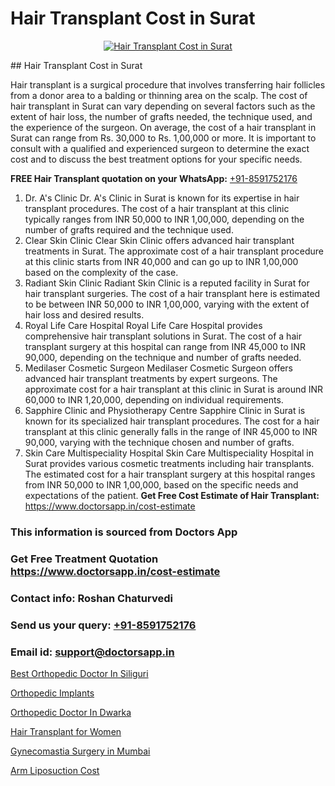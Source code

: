 # Hair Transplant Cost in Surat

<p align="center">
  <a href="https://doctorsapp.co.in/treatment/hair-transplant">
    <img src="https://doctorsapp.co.in/uploads/treatment_image/transplant.jpg" alt="Hair Transplant Cost in Surat">
  </a>
</p>
## Hair Transplant Cost in Surat

Hair transplant is a surgical procedure that involves transferring hair follicles from a donor area to a balding or thinning area on the scalp. The cost of hair transplant in Surat can vary depending on several factors such as the extent of hair loss, the number of grafts needed, the technique used, and the experience of the surgeon. On average, the cost of a hair transplant in Surat can range from Rs. 30,000 to Rs. 1,00,000 or more. It is important to consult with a qualified and experienced surgeon to determine the exact cost and to discuss the best treatment options for your specific needs.

**FREE Hair Transplant quotation on your WhatsApp:**  [+91-8591752176](https://api.whatsapp.com/send?phone=8591752176)

1) Dr. A's Clinic   Dr. A's Clinic in Surat is known for its expertise in hair transplant procedures. The cost of a hair transplant at this clinic typically ranges from INR 50,000 to INR 1,00,000, depending on the number of grafts required and the technique used.
2) Clear Skin Clinic   Clear Skin Clinic offers advanced hair transplant treatments in Surat. The approximate cost of a hair transplant procedure at this clinic starts from INR 40,000 and can go up to INR 1,00,000 based on the complexity of the case.
3) Radiant Skin Clinic   Radiant Skin Clinic is a reputed facility in Surat for hair transplant surgeries. The cost of a hair transplant here is estimated to be between INR 50,000 to INR 1,00,000, varying with the extent of hair loss and desired results.
4) Royal Life Care Hospital   Royal Life Care Hospital provides comprehensive hair transplant solutions in Surat. The cost of a hair transplant surgery at this hospital can range from INR 45,000 to INR 90,000, depending on the technique and number of grafts needed.
5) Medilaser Cosmetic Surgeon   Medilaser Cosmetic Surgeon offers advanced hair transplant treatments by expert surgeons. The approximate cost for a hair transplant at this clinic in Surat is around INR 60,000 to INR 1,20,000, depending on individual requirements.
6) Sapphire Clinic and Physiotherapy Centre   Sapphire Clinic in Surat is known for its specialized hair transplant procedures. The cost for a hair transplant at this clinic generally falls in the range of INR 45,000 to INR 90,000, varying with the technique chosen and number of grafts.
7) Skin Care Multispeciality Hospital   Skin Care Multispeciality Hospital in Surat provides various cosmetic treatments including hair transplants. The estimated cost for a hair transplant surgery at this hospital ranges from INR 50,000 to INR 1,00,000, based on the specific needs and expectations of the patient.
**Get Free Cost Estimate of Hair Transplant:** https://www.doctorsapp.in/cost-estimate

### This information is sourced from Doctors App 
### Get Free Treatment Quotation https://www.doctorsapp.in/cost-estimate
### Contact info: Roshan Chaturvedi 
### Send us your query: [+91-8591752176](https://api.whatsapp.com/send?phone=8591752176) 
### Email id: support@doctorsapp.in

[Best Orthopedic Doctor In Siliguri](https://www.linkedin.com/pulse/best-orthopedic-doctor-siliguri-doctorsapp-khulna-xunte/?lipi=urn%3Ali%3Apage%3Ad_flagship3_publishing_published%3B6s0HL1EnS62Kk1Ppug3b7A%3D%3D)

[Orthopedic Implants](https://www.linkedin.com/pulse/orthopedic-implants-doctorsappin-t033c?trackingId=cR9OoPxKoGzoXDNhC5WJIA%3D%3D&lipi=urn%3Ali%3Apage%3Ad_flagship3_company_admin%3BcTUR6naWQkWjeA%2BR15noZQ%3D%3D)

[Orthopedic Doctor In Dwarka](https://medium.com/@akashbhatt14/orthopedic-doctor-in-dwarka-6556264b0a16)

[Hair Transplant for Women](https://medium.com/@manish632504/hair-transplant-for-women-1936685a76ea)

[Gynecomastia Surgery in Mumbai](https://doctors-apps.github.io/doctorsapp/gynecomastia-surgery-in-mumbai)

[Arm Liposuction Cost](https://doctors-apps.github.io/doctorsapp/arm-liposuction-cost)

